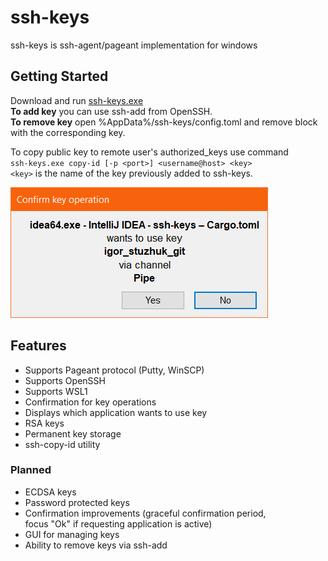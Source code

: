# ssh-keys

ssh-keys is ssh-agent/pageant implementation for windows

## Getting Started
Download and run [ssh-keys.exe](https://github.com/KoHcoJlb/ssh-keys/releases/latest)  
**To add key** you can use ssh-add from OpenSSH.  
**To remove key** open %AppData%/ssh-keys/config.toml and remove block with the corresponding key.

To copy public key to remote user's authorized_keys use command  
`ssh-keys.exe copy-id [-p <port>] <username@host> <key>`  
`<key>` is the name of the key previously added to ssh-keys.

![](https://raw.githubusercontent.com/KoHcoJlb/ssh-keys/examples/confirmation.png)

## Features
* Supports Pageant protocol (Putty, WinSCP)
* Supports OpenSSH
* Supports WSL1
* Confirmation for key operations
* Displays which application wants to use key
* RSA keys
* Permanent key storage
* ssh-copy-id utility

### Planned
* ECDSA keys
* Password protected keys
* Confirmation improvements (graceful confirmation period,  
  focus "Ok" if requesting application is active)
* GUI for managing keys
* Ability to remove keys via ssh-add
